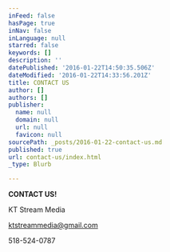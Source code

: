 ```yaml
---
inFeed: false
hasPage: true
inNav: false
inLanguage: null
starred: false
keywords: []
description: ''
datePublished: '2016-01-22T14:50:35.506Z'
dateModified: '2016-01-22T14:33:56.201Z'
title: CONTACT US
author: []
authors: []
publisher:
  name: null
  domain: null
  url: null
  favicon: null
sourcePath: _posts/2016-01-22-contact-us.md
published: true
url: contact-us/index.html
_type: Blurb

---
```

**CONTACT US!**

KT Stream Media

ktstreammedia@gmail.com

518-524-0787